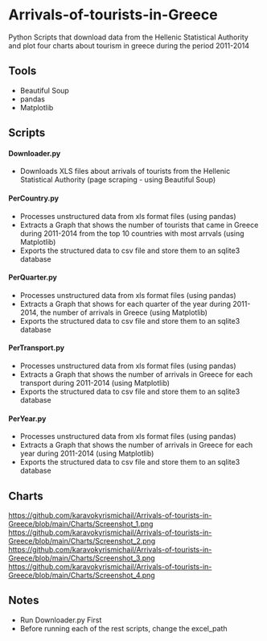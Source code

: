 # Arrivals-of-tourists-in-Greece

Python Scripts that download data from the Hellenic Statistical Authority and plot four charts about tourism in greece during the period 2011-2014

## Tools
- Beautiful Soup
- pandas
- Matplotlib

## Scripts

#### Downloader.py
- Downloads XLS files about arrivals of tourists from the Hellenic Statistical Authority (page scraping - using Beautiful Soup)


#### PerCountry.py
- Processes unstructured data from xls format files (using pandas)
- Extracts a Graph that shows the number of tourists that came in Greece during 2011-2014 from the top 10 countries with most arrvals (using Matplotlib)
- Exports the structured data to csv file and store them to an sqlite3 database

#### PerQuarter.py
- Processes unstructured data from xls format files (using pandas)
- Extracts a Graph that shows for each quarter of the year during 2011-2014, the number of arrivals in Greece (using Matplotlib)
- Exports the structured data to csv file and store them to an sqlite3 database

#### PerTransport.py
- Processes unstructured data from xls format files (using pandas)
- Extracts a Graph that shows the number of arrivals in Greece for each transport during 2011-2014 (using Matplotlib)
- Exports the structured data to csv file and store them to an sqlite3 database


#### PerYear.py
- Processes unstructured data from xls format files (using pandas)
- Extracts a Graph that shows the number of arrivals in Greece for each year during 2011-2014 (using Matplotlib)
- Exports the structured data to csv file and store them to an sqlite3 database


## Charts

https://github.com/karavokyrismichail/Arrivals-of-tourists-in-Greece/blob/main/Charts/Screenshot_1.png
https://github.com/karavokyrismichail/Arrivals-of-tourists-in-Greece/blob/main/Charts/Screenshot_2.png
https://github.com/karavokyrismichail/Arrivals-of-tourists-in-Greece/blob/main/Charts/Screenshot_3.png
https://github.com/karavokyrismichail/Arrivals-of-tourists-in-Greece/blob/main/Charts/Screenshot_4.png

## Notes
- Run Downloader.py First
- Before running each of the rest scripts, change the excel_path 



